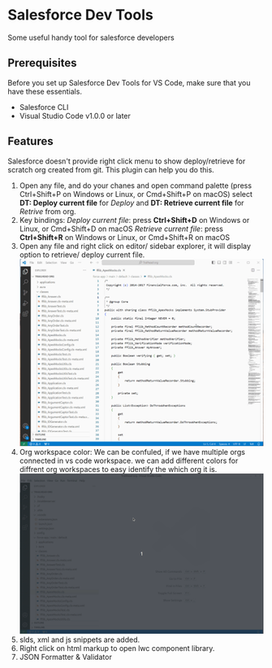 # Salesforce Dev Tools
 Some useful handy tool for salesforce developers

## Prerequisites
Before you set up Salesforce Dev Tools for VS Code, make sure that you have these essentials.
- Salesforce CLI
- Visual Studio Code v1.0.0 or later

## Features
Salesforce doesn't provide right click menu to show deploy/retrieve for scratch org created from git. This plugin can help you do this. 

1. Open any file, and do your chanes and open command palette (press Ctrl+Shift+P on Windows or Linux, or Cmd+Shift+P on macOS) select **DT: Deploy current file** for *Deploy* and **DT: Retrieve current file** for *Retrive* from org. 
2. Key bindings:
    *Deploy current file*: press **Ctrl+Shift+D** on Windows or Linux, or Cmd+Shift+D on macOS
    *Retrieve current file*: press **Ctrl+Shift+R** on Windows or Linux, or Cmd+Shift+R on macOS
3. Open any file and right click on editor/ sidebar explorer, it will display option to retrieve/ deploy current file.
![Example Deploy](https://github.com/Nagarjuna-chinthala/Salesforce-Dev-Tools/blob/main/images/Deploy-retrieve-cmds.gif)
4. Org workspace color: We can be confuled, if we have multiple orgs connected in vs code workspace. we can add different colors for diffrent org workspaces to easy identify the which org it is.
![Example org color](https://github.com/Nagarjuna-chinthala/Salesforce-Dev-Tools/blob/main/images/OrgWorkspaceColor.gif)
5. slds, xml and js snippets are added. 
6. Right click on html markup to open lwc component library.
7. JSON Formatter & Validator